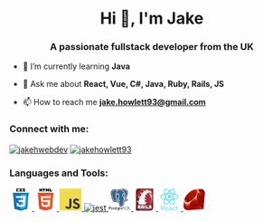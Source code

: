 <h1 align="center">Hi 👋, I'm Jake</h1>
<h3 align="center">A passionate fullstack developer from the UK</h3>

- 🌱 I’m currently learning **Java**

- 💬 Ask me about **React, Vue, C#, Java, Ruby, Rails, JS**

- 📫 How to reach me **jake.howlett93@gmail.com**

<h3 align="left">Connect with me:</h3>
<p align="left">
<a href="https://twitter.com/jakehwebdev" target="blank"><img align="center" src="https://cdn.jsdelivr.net/npm/simple-icons@3.0.1/icons/twitter.svg" alt="jakehwebdev" height="30" width="40" /></a>
<a href="https://linkedin.com/in/jakehowlett93" target="blank"><img align="center" src="https://cdn.jsdelivr.net/npm/simple-icons@3.0.1/icons/linkedin.svg" alt="jakehowlett93" height="30" width="40" /></a>
</p>

<h3 align="left">Languages and Tools:</h3>
<p align="left"> <a href="https://www.w3schools.com/css/" target="_blank"> <img src="https://raw.githubusercontent.com/devicons/devicon/master/icons/css3/css3-original-wordmark.svg" alt="css3" width="40" height="40"/> </a> <a href="https://www.w3.org/html/" target="_blank"> <img src="https://raw.githubusercontent.com/devicons/devicon/master/icons/html5/html5-original-wordmark.svg" alt="html5" width="40" height="40"/> </a> <a href="https://developer.mozilla.org/en-US/docs/Web/JavaScript" target="_blank"> <img src="https://raw.githubusercontent.com/devicons/devicon/master/icons/javascript/javascript-original.svg" alt="javascript" width="40" height="40"/> </a> <a href="https://jestjs.io" target="_blank"> <img src="https://www.vectorlogo.zone/logos/jestjsio/jestjsio-icon.svg" alt="jest" width="40" height="40"/> </a> <a href="https://www.postgresql.org" target="_blank"> <img src="https://raw.githubusercontent.com/devicons/devicon/master/icons/postgresql/postgresql-original-wordmark.svg" alt="postgresql" width="40" height="40"/> </a> <a href="https://rubyonrails.org" target="_blank"> <img src="https://raw.githubusercontent.com/devicons/devicon/master/icons/rails/rails-original-wordmark.svg" alt="rails" width="40" height="40"/> </a> <a href="https://reactjs.org/" target="_blank"> <img src="https://raw.githubusercontent.com/devicons/devicon/master/icons/react/react-original-wordmark.svg" alt="react" width="40" height="40"/> </a> <a href="https://www.ruby-lang.org/en/" target="_blank"> <img src="https://raw.githubusercontent.com/devicons/devicon/master/icons/ruby/ruby-original.svg" alt="ruby" width="40" height="40"/> </a> </p>
